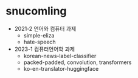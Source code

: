 # snucomling
- 2021-2 언어와 컴퓨터 과제
    - simple-eliza
    - hate-speech
- 2023-1 컴퓨터언어학 과제
    - korean-news-label-classifier
    - packed-padded, convolution, transformers
    - ko-en-translator-huggingface
